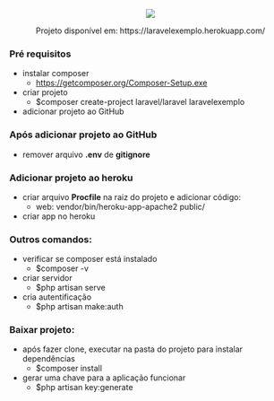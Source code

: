 <p align="center"><img src="https://laravel.com/assets/img/components/logo-laravel.svg"></p>
<p align="center">Projeto disponível em: https://laravelexemplo.herokuapp.com/</p>

### Pré requisitos

- instalar composer
  * https://getcomposer.org/Composer-Setup.exe
- criar projeto
  * $composer create-project laravel/laravel laravelexemplo
- adicionar projeto ao GitHub
  
### Após adicionar projeto ao GitHub

- remover arquivo <strong>.env</strong> de <strong>gitignore</strong>

### Adicionar projeto ao heroku

- criar arquivo <strong>Procfile</strong> na raiz do projeto e adicionar código:
  * web: vendor/bin/heroku-app-apache2 public/
- criar app no heroku
  
### Outros comandos:

- verificar se composer está instalado
  * $composer -v
- criar servidor
  * $php artisan serve
- cria autentificação
  * $php artisan make:auth
  
### Baixar projeto:

- após fazer clone, executar na pasta do projeto para instalar dependências
  * $composer install
- gerar uma chave para a aplicação funcionar
  * $php artisan key:generate
